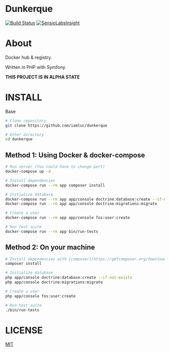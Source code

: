 Dunkerque
=========

[![Build Status](https://api.travis-ci.org/iamluc/dunkerque.png?branch=master)](https://travis-ci.org/iamluc/dunkerque) [![SensioLabsInsight](https://insight.sensiolabs.com/projects/8789214a-26f9-42b6-a98b-de4e3fd5ba8e/mini.png)](https://insight.sensiolabs.com/projects/8789214a-26f9-42b6-a98b-de4e3fd5ba8e)

# About

Docker hub & registry.

Written in PHP with Symfony.

**THIS PROJECT IS IN ALPHA STATE**

# INSTALL

Base

```sh
# Clone repository
git clone https://github.com/iamluc/dunkerque

# Enter directory
cd dunkerque
```

## Method 1: Using Docker & docker-compose

```sh
# Run server (You could have to change port)
docker-compose up -d

# Install dependencies
docker-compose run --rm app composer install

# Initialize database
docker-compose run --rm app app/console doctrine:database:create --if-not-exists
docker-compose run --rm app app/console doctrine:migrations:migrate

# Create a user
docker-compose run --rm app app/console fos:user:create

# Run test suite
docker-compose run --rm app bin/run-tests
```

## Method 2: On your machine

```sh
# Install dependencies with [composer](https://getcomposer.org/download/)
composer install

# Initialize database
php app/console doctrine:database:create --if-not-exists
php app/console doctrine:migrations:migrate

# Create a user
php app/console fos:user:create

# Run test suite
./bin/run-tests
```

# LICENSE

[MIT](https://opensource.org/licenses/MIT)
